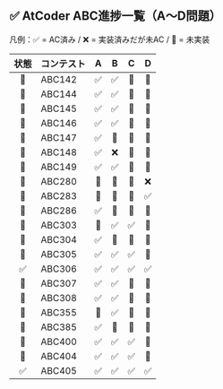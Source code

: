 ## ✅ AtCoder ABC進捗一覧（A〜D問題）

凡例：✅ = AC済み / ❌ = 実装済みだが未AC / 🚫 = 未実装

| 状態 | コンテスト | A | B | C | D |
|:-----:|:-----------|:-:|:-:|:-:|:-:|
| 🚧 | ABC142 | ✅ | ✅ | 🚫 | 🚫 |
| 🚧 | ABC144 | ✅ | ✅ | 🚫 | 🚫 |
| 🚧 | ABC145 | ✅ | ✅ | 🚫 | 🚫 |
| 🚧 | ABC146 | ✅ | ✅ | 🚫 | 🚫 |
| 🚧 | ABC147 | ✅ | 🚫 | 🚫 | 🚫 |
| 🚧 | ABC148 | ✅ | ❌ | 🚫 | 🚫 |
| 🚧 | ABC149 | ✅ | ✅ | 🚫 | 🚫 |
| 🚧 | ABC280 | 🚫 | 🚫 | 🚫 | ❌ |
| 🚧 | ABC283 | 🚫 | 🚫 | 🚫 | ✅ |
| 🚧 | ABC286 | ✅ | 🚫 | 🚫 | 🚫 |
| 🚧 | ABC303 | 🚫 | ✅ | ✅ | 🚫 |
| 🚧 | ABC304 | ✅ | 🚫 | 🚫 | 🚫 |
| 🚧 | ABC305 | ✅ | ✅ | ✅ | 🚫 |
| ✅ | ABC306 | ✅ | ✅ | ✅ | ✅ |
| 🚧 | ABC307 | ✅ | ✅ | 🚫 | 🚫 |
| 🚧 | ABC308 | ✅ | ✅ | 🚫 | 🚫 |
| 🚧 | ABC355 | 🚫 | ✅ | 🚫 | 🚫 |
| 🚧 | ABC385 | ✅ | 🚫 | 🚫 | 🚫 |
| 🚧 | ABC400 | ✅ | ✅ | ✅ | 🚫 |
| 🚧 | ABC404 | ✅ | ✅ | ✅ | 🚫 |
| ✅ | ABC405 | ✅ | ✅ | ✅ | ✅ |